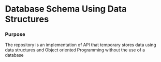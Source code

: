 # Database Schema Using Data Structures   
### Purpose
The repository is an implementation of API that temporary stores data using data structures and Object oriented Programming without the use of a database
